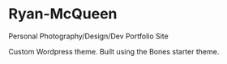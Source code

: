 # Ryan-McQueen
Personal Photography/Design/Dev Portfolio Site

Custom Wordpress theme. Built using the Bones starter theme.